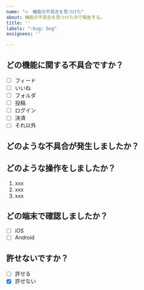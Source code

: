 ```yaml
---
name: "🔥　機能の不具合を見つけた"
about: 機能の不具合を見つけたので報告する。
title: ''
labels: ":bug: bug"
assignees: ''

---
```


## どの機能に関する不具合ですか？

- [ ] フィード
- [ ] いいね
- [ ] フォルダ
- [ ] 投稿
- [ ] ログイン
- [ ] 決済
- [ ] それ以外

## どのような不具合が発生しましたか？

<!-- 例: Twitterでログインすることができない -->

## どのような操作をしましたか？

<!-- わかる範囲で！ -->

1. xxx
1. xxx
1. xxx

## どの端末で確認しましたか？

- [ ] iOS
- [ ] Android

## 許せないですか？

- [ ] 許せる
- [x] 許せない